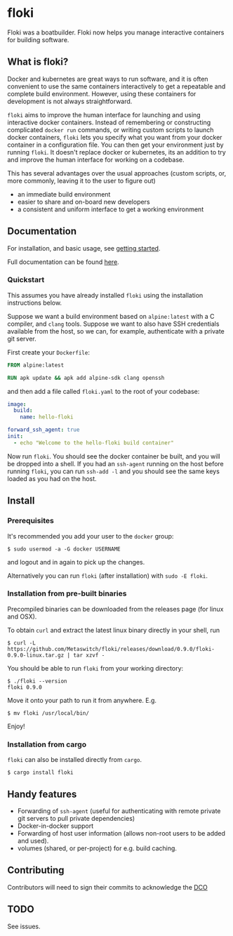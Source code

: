# floki

Floki was a boatbuilder. Floki now helps you manage interactive containers for building software.

## What is floki?

Docker and kubernetes are great ways to run software, and it is often convenient to use the same containers interactively to get a repeatable and complete build environment. However, using these containers for development is not always straightforward.

`floki` aims to improve the human interface for launching and using interactive docker containers. Instead of remembering or constructing complicated `docker run` commands, or writing custom scripts to launch docker containers, `floki` lets you specify what you want from your docker container in a configuration file. You can then get your environment just by running `floki`. It doesn't replace docker or kubernetes, its an addition to try and improve the human interface for working on a codebase.

This has several advantages over the usual approaches (custom scripts, or, more commonly, leaving it to the user to figure out)

- an immediate build environment
- easier to share and on-board new developers
- a consistent and uniform interface to get a working environment

## Documentation

For installation, and basic usage, see [getting started](https://metaswitch.github.io/floki/documentation/getting-started/).

Full documentation can be found [here](https://metaswitch.github.io/floki/).

### Quickstart

This assumes you have already installed `floki` using the installation instructions below.

Suppose we want a build environment based on `alpine:latest` with a C compiler, and `clang` tools. Suppose we want to also have SSH credentials available from the host, so we can, for example, authenticate with a private git server.

First create your `Dockerfile`:

```dockerfile
FROM alpine:latest

RUN apk update && apk add alpine-sdk clang openssh
```

and then add a file called `floki.yaml` to the root of your codebase:


```yaml
image:
  build:
    name: hello-floki

forward_ssh_agent: true
init:
  - echo "Welcome to the hello-floki build container"
```

Now run `floki`. You should see the docker container be built, and you will be dropped into a shell. If you had an `ssh-agent` running on the host before running `floki`, you can run `ssh-add -l` and you should see the same keys loaded as you had on the host.

## Install

### Prerequisites

It's recommended you add your user to the `docker` group:

```shell
$ sudo usermod -a -G docker USERNAME
```

and logout and in again to pick up the changes.

Alternatively you can run `floki` (after installation) with `sudo -E floki`.

### Installation from pre-built binaries

Precompiled binaries can be downloaded from the releases page (for linux and OSX).

To obtain `curl` and extract the latest linux binary directly in your shell, run

```shell
$ curl -L https://github.com/Metaswitch/floki/releases/download/0.9.0/floki-0.9.0-linux.tar.gz | tar xzvf -
```

You should be able to run `floki` from your working directory:

```shell
$ ./floki --version
floki 0.9.0
```

Move it onto your path to run it from anywhere. E.g.

```shell
$ mv floki /usr/local/bin/
```

Enjoy!

### Installation from cargo

`floki` can also be installed directly from `cargo`.

```shell
$ cargo install floki
```

## Handy features

- Forwarding of `ssh-agent` (useful for authenticating with remote private git servers to pull private dependencies)
- Docker-in-docker support
- Forwarding of host user information (allows non-root users to be added and used).
- volumes (shared, or per-project) for e.g. build caching.

## Contributing

Contributors will need to sign their commits to acknowledge the [DCO](DCO)

## TODO

See issues.
